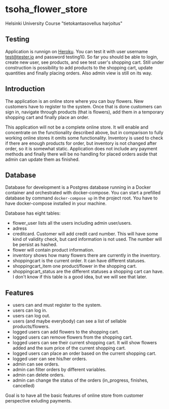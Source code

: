 # tsoha_flower_store
Helsinki University Course "tietokantasovellus harjoitus"

## Testing
Application is runnign on [Heroku](https://tsoha-flower-store.herokuapp.com/). You can test it with user username test@tester.io and password testing10. So far you should be able to login, create new user, see products, and see test user's shopping cart. Still under construction is possibility to add products to the shopping cart, update quantities and finally placing orders. Also admin view is still on its way.
 
## Introduction
The application is an online store where you can buy flowers. New customers have to register to the system. Once that is done customers can sign in, navigate through products (that is flowers), add them in a temporary shopping cart and finally place an order.
 
This application will not be a complete online store. It will enable and concentrate on the functionality described above, but in comparison to fully working online stores it omits some functionality. Inventory is used to check if there are enough products for order, but inventory is not changed after order, so it is somewhat static. Application does not include any payment methods and finally there will be no handling for placed orders aside that admin can update them as finished.
 
## Database
Database for development is a Postgres database running in a Docker container and orchestrated with docker-compose. You can start a prefilled database by command ```docker-compose up``` in the project root. You have to have docker-compose installed in your machine.
 
Database has eight tables:
- flower_user lists all the users including admin user/users.
- adress
- creditcard. Customer will add credit card number. This will have some kind of validity check, but card information is not used. The number will be persist as hashed.
- flower will contain product information.
- inventory shows how many flowers there are currently in the inventory.
- shoppingcart is the current order. It can have different statuses.
- shoppingcart_item one product/flower in the shopping cart.
- shoppingcart_status are the different statuses a shopping cart can have. I don't know if this table is a good idea, but we will see that later.
 
 
## Features
- users can and must register to the system.
- users can log in.
- users can log out.
- users (and maybe everybody) can see a list of sellable products/flowers.
- logged users can add flowers to the shopping cart.
- logged users can remove flowers from the shopping cart.
- logged users can see their current shopping cart. It will show flowers added and the sum price of the current shopping cart.
- logged users can place an order based on the current shopping cart.
- logged user can see his/her orders.
- admin can see orders.
- admin can filter orders by different variables.
- admin can delete orders.
- admin can change the status of the orders (in_progress, finishes, cancelled) 

Goal is to have all the basic features of online store from customer perspective exluding payments.
